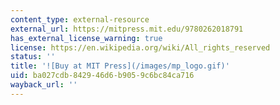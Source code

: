 ```yaml
---
content_type: external-resource
external_url: https://mitpress.mit.edu/9780262018791
has_external_license_warning: true
license: https://en.wikipedia.org/wiki/All_rights_reserved
status: ''
title: '![Buy at MIT Press](/images/mp_logo.gif)'
uid: ba027cdb-8429-46d6-b905-9c6bc84ca716
wayback_url: ''
---
```

